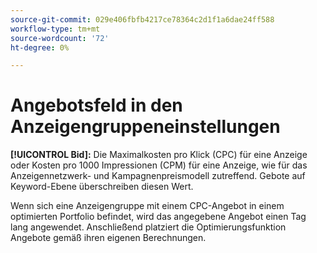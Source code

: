 ```yaml
---
source-git-commit: 029e406fbfb4217ce78364c2d1f1a6dae24ff588
workflow-type: tm+mt
source-wordcount: '72'
ht-degree: 0%

---
```

# Angebotsfeld in den Anzeigengruppeneinstellungen

**[!UICONTROL Bid]:** Die Maximalkosten pro Klick (CPC) für eine Anzeige oder Kosten pro 1000 Impressionen (CPM) für eine Anzeige, wie für das Anzeigennetzwerk- und Kampagnenpreismodell zutreffend. Gebote auf Keyword-Ebene überschreiben diesen Wert.

Wenn sich eine Anzeigengruppe mit einem CPC-Angebot in einem optimierten Portfolio befindet, wird das angegebene Angebot einen Tag lang angewendet. Anschließend platziert die Optimierungsfunktion Angebote gemäß ihren eigenen Berechnungen.
